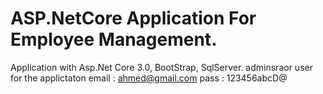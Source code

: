 # ASP.NetCore Application For Employee Management.
Application with Asp.Net Core 3.0, BootStrap, SqlServer.
adminsraor user for the applictaton
email : ahmed@gmail.com
pass  : 123456abcD@
